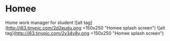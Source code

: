 # Homee
Home work manager for student
![alt tag](http://i63.tinypic.com/2d2eudu.png =150x250 "Homee splash screen")
![alt tag](http://i63.tinypic.com/2v34v8y.png =150x250 "Homee splash screen")
